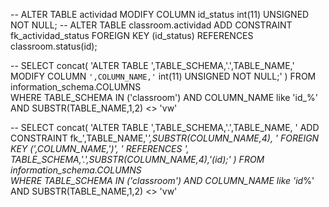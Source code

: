  -- ALTER TABLE actividad MODIFY COLUMN id_status  int(11) UNSIGNED NOT NULL;
 -- ALTER TABLE classroom.actividad ADD CONSTRAINT fk_actividad_status FOREIGN KEY (id_status) REFERENCES  classroom.status(id);

-- SELECT concat( 'ALTER TABLE ',TABLE_SCHEMA,'.',TABLE_NAME,' MODIFY COLUMN `',COLUMN_NAME,'`  int(11) UNSIGNED NOT NULL;' ) 
FROM information_schema.COLUMNS  
WHERE TABLE_SCHEMA IN ('classroom')
AND COLUMN_NAME like 'id_%' 
AND SUBSTR(TABLE_NAME,1,2) <> 'vw'

-- SELECT concat( 'ALTER TABLE ',TABLE_SCHEMA,'.',TABLE_NAME,
               ' ADD CONSTRAINT fk_',TABLE_NAME,'_',SUBSTR(COLUMN_NAME,4), 
               ' FOREIGN KEY (',COLUMN_NAME,')',
               ' REFERENCES  ', TABLE_SCHEMA,'.',SUBSTR(COLUMN_NAME,4),'(id);' ) 
FROM information_schema.COLUMNS  
WHERE TABLE_SCHEMA IN ('classroom')
AND COLUMN_NAME like 'id_%' 
AND SUBSTR(TABLE_NAME,1,2) <> 'vw'


